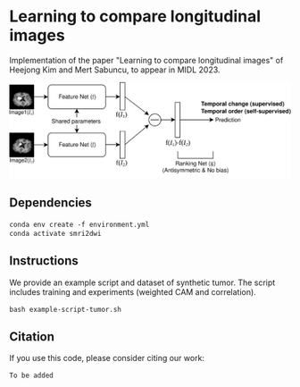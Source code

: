 # Learning to compare longitudinal images
Implementation of the paper "Learning to compare longitudinal images" of Heejong Kim and Mert Sabuncu, to appear in MIDL 2023.

[comment]: <> ([Project Page]&#40;https://heejongkim.com/dwi-synthesis&#41; | [Paper]&#40;https://arxiv.org/abs/2106.13188&#41; )

![Pairwise Image Ranking Network (PaIRNet)](figure-architecture.png)

[comment]: <> (TODO: update figure to a video of tumor size detection)

## Dependencies 
```shell
conda env create -f environment.yml
conda activate smri2dwi
```


## Instructions
We provide an example script and dataset of synthetic tumor. The script includes training and experiments (weighted CAM and correlation).
```shell script
bash example-script-tumor.sh
```


## Citation
If you use this code, please consider citing our work:
```
To be added
```
